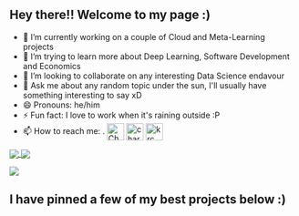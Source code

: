 ## Hey there!! Welcome to my page :)



- 🔭 I’m currently working on a couple of Cloud and Meta-Learning projects
- 🌱 I’m trying to learn more about Deep Learning, Software Development and Economics
- 👯 I’m looking to collaborate on any interesting Data Science endavour
- 💬 Ask me about any random topic under the sun, I'll usually have something interesting to say xD
- 😄 Pronouns: he/him
- ⚡ Fun fact: I love to work when it's raining outside :P 
- 📫 How to reach me: . <a href="https://www.linkedin.com/in/charan-k-r-6b0721152/" target="blank"><img align="center" src="https://cdn.jsdelivr.net/npm/simple-icons@3.0.1/icons/linkedin.svg" alt="Charan K R" height="30" width="30" /></a>
<a href="https://www.kaggle.com/charankr" target="blank"><img align="center" src="https://cdn.jsdelivr.net/npm/simple-icons@3.0.1/icons/kaggle.svg" alt="charankr" height="30" width="30" /></a>
<a href="https://instagram.com/krc_swaag" target="blank"><img align="center" src="https://cdn.jsdelivr.net/npm/simple-icons@3.0.1/icons/instagram.svg" alt="krc_swaag" height="30" width="30" /></a>



<a href="https://github.com/Charan619/Charan619">
  <img align="center" src="https://github-readme-stats.vercel.app/api/top-langs/?username=Charan619&layout=compact&theme=shades-of-purple" />
</a>
<a href="https://github.com/Charan619/Certificates">
  <img align="center" src="https://github-readme-stats.vercel.app/api/pin/?username=Charan619&repo=Certificates&theme=shades-of-purple" />
</a>

![](https://komarev.com/ghpvc/?username=Charan619&color=blue)

## I have pinned a few of my best projects below :)





